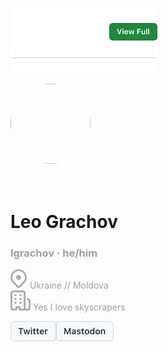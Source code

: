 <div class="gh"><h1>This does not work on GitHub. Use <code>vscode</code> instead.</h1><br><br><br><br><br><br><br><br><br><br><br><br><br><br><br><br><br><br><br><br><br><br><br><br><br><br><br><br><br><br><br><br></div>

[![View Full](https://github.com/lgrachov/superpose/blob/main/READMEHeadB.png?raw=true)]([https://](https://github.com/))
<div>
<style>
    .pe-avatar {border-radius: 9999px;}
    .pe-origin {display: none;}
    .pe-nick {color: #9e9e9e;}
    .pe-mdot {}
    .gh {display: none;}
    </style>
<img  class="pe-avatar" style=" border-radius: 9999px;" src="https://avatars.githubusercontent.com/u/78234184?v=4" width="128" height="128">
<h1><br>Leo Grachov</h1>
<div><a class="pe-origin" href="https://github.com/lgrachov">origin</a><div>
<h3 class="pe-mdot pe-nick">lgrachov ·<span> </span><span>he/him</span></h3><h3 class="pe-origin pe-mdot pe-nick">·</h3><h3 class="pe-origin pe-nick">he/him</h3><img src="https://raw.githubusercontent.com/lgrachov/superpose/main/test/profileEmbed/icons/location.svg"><span> </span><span class="pe-nick">Ukraine // Moldova</span></img><br><img src="https://raw.githubusercontent.com/lgrachov/superpose/main/test/profileEmbed/icons/org.svg"><span> </span><span class="pe-nick">Yes I love skyscrapers</span></img>
</div>

[![](https://github.com/lgrachov/superpose/blob/main/TwitterBTN.png?raw=true)](https://twitter.com/leograchov)[![](https://github.com/lgrachov/superpose/blob/main/MastodonBTN.png?raw=true)](https://mastodon.social/@leograchov)
